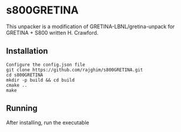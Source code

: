 # 

# s800GRETINA
This unpacker is a modification of GRETINA-LBNL/gretina-unpack for GRETINA + S800 written H. Crawford.
## Installation
```
Configure the config.json file
git clone https://github.com/rajghim/s800GRETINA.git
cd s800GRETINA
mkdir -p build && cd build
cmake ..
make
```

## Running
After installing, run the executable 
```
